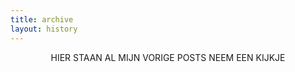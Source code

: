 ```yaml
---
title: archive
layout: history
---
```


<p style="text-align: center;   text-transform: uppercase;">Hier staan al mijn vorige posts neem een kijkje</p>
